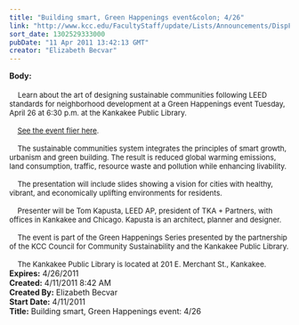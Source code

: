 ```yaml
---
title: "Building smart, Green Happenings event&colon; 4/26"
link: "http://www.kcc.edu/FacultyStaff/update/Lists/Announcements/DispForm.aspx?ID=217"
sort_date: 1302529333000
pubDate: "11 Apr 2011 13:42:13 GMT"
creator: "Elizabeth Becvar"
---
```


<div><b>Body:</b> <div class=ExternalClassB55BC9CDF93B4DBEB309FC7AD1292A0D><div> <br>  <font size=2>  Learn about the art of designing sustainable communities following LEED standards for neighborhood development at a Green Happenings event Tuesday, April 26 at 6:30 p.m. at the Kankakee Public Library.</font></div><font size=2>
<div><br>    <a href="/SiteCollectionDocuments/GreenHappeningsApr26-2011.pdf">See the event flier here</a>.  </div>
<div><br>    The sustainable communities system integrates the principles of smart growth, urbanism and green building. The result is reduced global warming emissions, land consumption, traffic, resource waste and pollution while enhancing livability.</div>
<div><br>    The presentation will include slides showing a vision for cities with healthy, vibrant, and economically uplifting environments for residents.</div>
<div><br>    Presenter will be Tom Kapusta, LEED AP, president of TKA + Partners, with offices in Kankakee and Chicago. Kapusta is an architect, planner and designer.</div>
<div><br>    The event is part of the Green Happenings Series presented by the partnership of the KCC Council for Community Sustainability and the Kankakee Public Library. </div>
<div><br>    The Kankakee Public Library is located at 201 E. Merchant St., Kankakee. <br></div></font></div></div>
<div><b>Expires:</b> 4/26/2011</div>
<div><b>Created:</b> 4/11/2011 8:42 AM</div>
<div><b>Created By:</b> Elizabeth Becvar</div>
<div><b>Start Date:</b> 4/11/2011</div>
<div><b>Title:</b> Building smart, Green Happenings event: 4/26</div>
